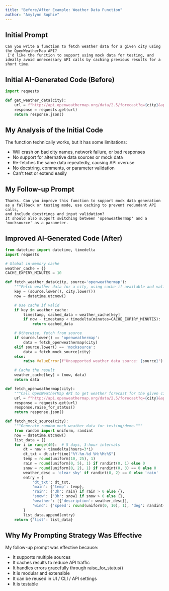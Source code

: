 ```yaml
---
title: "Before/After Example: Weather Data Function"
author: "Amylynn Sophie"
---
```



## Initial Prompt

```
Can you write a function to fetch weather data for a given city using the OpenWeatherMap API?
 I'd like the function to support using mock data for testing, and ideally avoid unnecessary API calls by caching previous results for a short time.
```

## Initial AI-Generated Code (Before)

```python
import requests

def get_weather_data(city):
    url = f"http://api.openweathermap.org/data/2.5/forecast?q={city}&appid=YOUR_API_KEY&units=metric"
    response = requests.get(url)
    return response.json()

```

## My Analysis of the Initial Code

The function technically works, but it has some limitations:
- Will crash on bad city names, network failure, or bad responses
- No support for alternative data sources or mock data
- Re-fetches the same data repeatedly, causing API overuse
- No docstring, comments, or parameter validation
- Can’t test or extend easily

## My Follow-up Prompt

```
Thanks. Can you improve this function to support mock data generation as a fallback or testing mode, use caching to prevent redundant API calls,
and include docstrings and input validation?
It should also support switching between 'openweathermap' and a 'mocksource' as a parameter.
```

## Improved AI-Generated Code (After)

```python
from datetime import datetime, timedelta
import requests

# Global in-memory cache
weather_cache = {}
CACHE_EXPIRY_MINUTES = 10

def fetch_weather_data(city, source='openweathermap'):
    """Fetch weather data for a city, using cache if available and valid."""
    key = (source.lower(), city.lower())
    now = datetime.utcnow()

    # Use cache if valid
    if key in weather_cache:
        timestamp, cached_data = weather_cache[key]
        if now - timestamp < timedelta(minutes=CACHE_EXPIRY_MINUTES):
            return cached_data

    # Otherwise, fetch from source
    if source.lower() == 'openweathermap':
        data = fetch_openweathermap(city)
    elif source.lower() == 'mocksource':
        data = fetch_mock_source(city)
    else:
        raise ValueError(f"Unsupported weather data source: {source}")

    # Cache the result
    weather_cache[key] = (now, data)
    return data

def fetch_openweathermap(city):
    """Call OpenWeatherMap API to get weather forecast for the given city."""
    url = f"http://api.openweathermap.org/data/2.5/forecast?q={city}&appid={API_KEY}&units=metric"
    response = requests.get(url)
    response.raise_for_status()
    return response.json()

def fetch_mock_source(city):
    """Generate random mock weather data for testing/demo."""
    from random import uniform, randint
    now = datetime.utcnow()
    list_data = []
    for i in range(40):  # 5 days, 3-hour intervals
        dt = now + timedelta(hours=3*i)
        dt_txt = dt.strftime("%Y-%m-%d %H:%M:%S")
        temp = round(uniform(10, 25), 1)
        rain = round(uniform(0, 5), 1) if randint(0, 1) else 0
        snow = round(uniform(0, 2), 1) if randint(0, 3) == 0 else 0
        weather_desc = 'clear sky' if randint(0, 2) == 0 else 'rain'
        entry = {
            'dt_txt': dt_txt,
            'main': {'temp': temp},
            'rain': {'3h': rain} if rain > 0 else {},
            'snow': {'3h': snow} if snow > 0 else {},
            'weather': [{'description': weather_desc}],
            'wind': {'speed': round(uniform(0, 10), 1), 'deg': randint(0, 360)}
        }
        list_data.append(entry)
    return {'list': list_data}

```

## Why My Prompting Strategy Was Effective

My follow-up prompt was effective because:
- It supports multiple sources
- It caches results to reduce API traffic
- It handles errors gracefully through raise_for_status()
- It is modular and extensible
- It can be reused in UI / CLI / API settings
- It is testable

